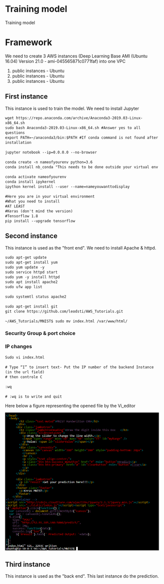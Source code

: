 # Training model
 Training model

# Framework

We  need to create 3 AWS instances (Deep Learning Base AMI (Ubuntu 16.04) Version 21.0 - ami-045565871c0771faf) into one VPC
1. public instances - Ubuntu
1. public instances - Ubuntu
1. public instances - Ubuntu

## First instance

This instance is used to train the model.
We need to install Jupyter

```
wget https://repo.anaconda.com/archive/Anaconda3-2019.03-Linux-x86_64.sh
sudo bash Anaconda3-2019.03-Linux-x86_64.sh #Answer yes to all questions
export PATH=~/anaconda3/bin:$PATH #If conda command is not found after installation

jupyter notebook --ip=0.0.0.0 --no-browser

conda create -n nameofyourenv python=3.6
conda install nb_conda "This needs to be done outside your virtual env

conda activate nameofyourenv
conda install ipykernel
ipython kernel install --user --name=nameyouwanttodisplay

#Here you are in your virtual environment
#What you need to install
#AT LEAST
#Keras (don't mind the version)
#Tensorflow 1.8
pip install --upgrade tensorflow
```

## Second instance

This instance is used as the "front end".
We need to install Apache & httpd.
```
sudo apt-get update
sudo apt-get install yum
sudo yum update -y
sudo service httpd start
sudo yum -y install httpd
sudo apt install apache2
sudo ufw app list

sudo systemtl status apache2

sudo apt-get install git
git clone https://github.com/leodsti/AWS_Tutorials.git

~/AWS_Tutorials/MNIST$ sudo mv index.html /var/www/html/

```
### Security Group & port choice

### IP changes
```
Sudo vi index.html

# Type “I” to insert text- Put the IP number of the backend Instance (in the url field)
# then controle C

:wq

# :wq is to write and quit
```
Here below a figure representing the opened file by the Vi_editor

![Légende](IP_change.png)

## Third instance

This instance is used as the "back end". This last instance do the prediction.
